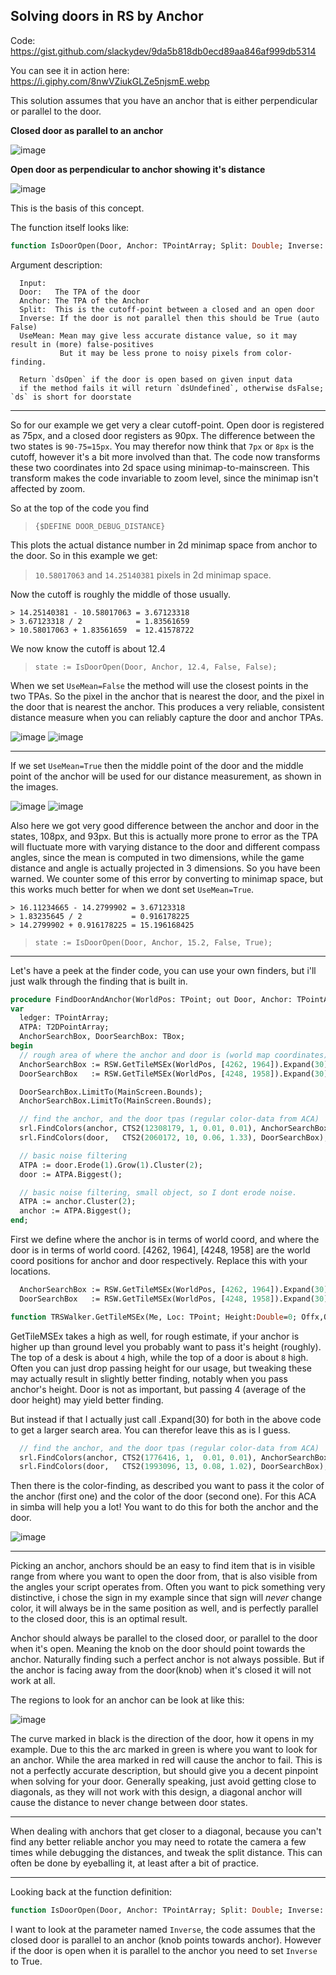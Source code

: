 ## Solving doors in RS by Anchor

Code: https://gist.github.com/slackydev/9da5b818db0ecd89aa846af999db5314

You can see it in action here:
https://i.giphy.com/8nwVZiukGLZe5njsmE.webp

This solution assumes that you have an anchor that is either perpendicular or parallel to the door. 

**Closed door as parallel to an anchor**

![image](https://github.com/user-attachments/assets/3b05dc9f-d68c-4d5d-8e97-bcf658ad8597)

**Open door as perpendicular to anchor showing it's distance**

![image](https://github.com/user-attachments/assets/bad41b92-d08d-4ee8-b7c3-49bfc7e7a92d)

This is the basis of this concept.

The function itself looks like:
```pascal
function IsDoorOpen(Door, Anchor: TPointArray; Split: Double; Inverse: Boolean = False; UseMean: Boolean = False): EDoorState;
```

Argument description:
```
  Input: 
  Door:   The TPA of the door
  Anchor: The TPA of the Anchor
  Split:  This is the cutoff-point between a closed and an open door
  Inverse: If the door is not parallel then this should be True (auto False)
  UseMean: Mean may give less accurate distance value, so it may result in (more) false-positives
           But it may be less prone to noisy pixels from color-finding.  
           
  Return `dsOpen` if the door is open based on given input data 
  if the method fails it will return `dsUndefined`, otherwise dsFalse; `ds` is short for doorstate 
```

-----

So for our example we get very a clear cutoff-point. Open door is registered as 75px, and a closed door registers as 90px. 
The difference between the two states is `90-75=15px`. You may therefor now think that `7px` or `8px` is the cutoff, however it's 
a bit more involved than that. The code now transforms these two coordinates into 2d space using minimap-to-mainscreen. This transform makes the code invariable to zoom level, since the minimap isn't affected by zoom.

So at the top of the code you find
> `{$DEFINE DOOR_DEBUG_DISTANCE}`

This plots the actual distance number in 2d minimap space from anchor to the door. So in this example we get:

> `10.58017063` and `14.25140381` pixels in 2d minimap space.

Now the cutoff is roughly the middle of those usually. 
```
> 14.25140381 - 10.58017063 = 3.67123318
> 3.67123318 / 2            = 1.83561659
> 10.58017063 + 1.83561659  = 12.41578722
``` 
We now know the cutoff is about 12.4

> `state := IsDoorOpen(Door, Anchor, 12.4, False, False);`

When we set `UseMean=False` the method will use the closest points in the two TPAs. So the pixel in the anchor that is nearest the door, and the pixel in the door that is nearest the anchor. This produces a very reliable, consistent distance measure when you can reliably capture the door and anchor TPAs.

![image](https://github.com/user-attachments/assets/3b05dc9f-d68c-4d5d-8e97-bcf658ad8597)
![image](https://github.com/user-attachments/assets/bad41b92-d08d-4ee8-b7c3-49bfc7e7a92d)

-----

If we set `UseMean=True` then the middle point of the door and the middle point of the anchor will be used for our distance measurement, as shown in the images.

![image](https://github.com/user-attachments/assets/1b803ee0-ae34-4b0e-a801-f2d61f277e4a)
![image](https://github.com/user-attachments/assets/aa95dee1-9f46-46c0-af21-aa71c97eaffb)

Also here we got very good difference between the anchor and door in the states, 108px, and 93px. But this is actually more prone to error as the TPA will fluctuate more with varying distance to the door and different compass angles, since the mean is computed in two dimensions, while the game distance and angle is actually projected in 3 dimensions. So you have been warned. We counter some of this error by converting to minimap space, but this works much better for when we dont set `UseMean=True`.

```
> 16.11234665 - 14.2799902 = 3.67123318
> 1.83235645 / 2           = 0.916178225
> 14.2799902 + 0.916178225 = 15.196168425
``` 

> `state := IsDoorOpen(Door, Anchor, 15.2, False, True);`

-----
Let's have a peek at the finder code, you can use your own finders, but i'll just walk through the finding that is built in.

```pascal
procedure FindDoorAndAnchor(WorldPos: TPoint; out Door, Anchor: TPointArray);
var
  ledger: TPointArray;
  ATPA: T2DPointArray;
  AnchorSearchBox, DoorSearchBox: TBox;
begin
  // rough area of where the anchor and door is (world map coordinates)
  AnchorSearchBox := RSW.GetTileMSEx(WorldPos, [4262, 1964]).Expand(30).Bounds();
  DoorSearchBox   := RSW.GetTileMSEx(WorldPos, [4248, 1958]).Expand(30).Bounds();

  DoorSearchBox.LimitTo(MainScreen.Bounds);
  AnchorSearchBox.LimitTo(MainScreen.Bounds);

  // find the anchor, and the door tpas (regular color-data from ACA)
  srl.FindColors(anchor, CTS2(12308179, 1, 0.01, 0.01), AnchorSearchBox);
  srl.FindColors(door,   CTS2(2060172, 10, 0.06, 1.33), DoorSearchBox);

  // basic noise filtering
  ATPA := door.Erode(1).Grow(1).Cluster(2);
  door := ATPA.Biggest();

  // basic noise filtering, small object, so I dont erode noise.
  ATPA := anchor.Cluster(2);
  anchor := ATPA.Biggest();
end;
```

First we define where the anchor is in terms of world coord, and where the door is in terms of world coord.
[4262, 1964], [4248, 1958] are the world coord positions for anchor and door respectively. Replace this with your locations.
```pascal
  AnchorSearchBox := RSW.GetTileMSEx(WorldPos, [4262, 1964]).Expand(30).Bounds();
  DoorSearchBox   := RSW.GetTileMSEx(WorldPos, [4248, 1958]).Expand(30).Bounds();
```

```pascal
function TRSWalker.GetTileMSEx(Me, Loc: TPoint; Height:Double=0; Offx,Offy:Double=0): TRectangle; 
```
GetTileMSEx takes a high as well, for rough estimate, if your anchor is higher up than ground level you probably want to pass it's height (roughly). The top of a desk is about `4` high, while the top of a door is about `8` high. Often you can just drop passing height for our usage, but tweaking these may actually result in slightly better finding, notably when you pass anchor's height. Door is not as important, but passing 4 (average of the door height) may yield better finding. 

But instead if that I actually just call .Expand(30) for both in the above code to get a larger search area. You can therefor leave this as is I guess.

```pascal
  // find the anchor, and the door tpas (regular color-data from ACA)
  srl.FindColors(anchor, CTS2(1776416, 1,  0.01, 0.01), AnchorSearchBox);
  srl.FindColors(door,   CTS2(1993096, 13, 0.08, 1.02), DoorSearchBox);
```
Then there is the color-finding, as described you want to pass it the color of the anchor (first one) and the color of the door (second one). For  this ACA in simba will help you a lot! You want to do this for both the anchor and the door.

![image](https://github.com/user-attachments/assets/c773c1cf-b322-4bd7-a5a7-aabf68a525c9)

----

Picking an anchor, anchors should be an easy to find item that is in visible range from where you want to open the door from, that is also visible from the angles your script operates from. Often you want to pick something very distinctive, i chose the sign in my example since that sign will _never_ change color, it will always be in the same position as well, and is perfectly parallel to the closed door, this is an optimal result.

Anchor should always be parallel to the closed door, or parallel to the door when it's open. Meaning the knob on the door should point towards the anchor. Naturally finding such a perfect anchor is not always possible. But if the anchor is facing away from the door(knob) when it's closed it will not work at all.

The regions to look for an anchor can be look at like this:

![image](https://github.com/user-attachments/assets/938747dc-8ba0-42a4-b47c-6b9b0ce75b58)

The curve marked in black is the direction of the door, how it opens in my example. Due to this the arc marked in green is where you want to look for an anchor. While the area marked in red will cause the anchor to fail. 
This is not a perfectly accurate description, but should give you a decent pinpoint when solving for your door. Generally speaking, just avoid getting close to diagonals, as they will not work with this design, a diagonal anchor will cause the distance to never change between door states.

----

When dealing with anchors that get closer to a diagonal, because you can't find any better reliable anchor you may need to rotate the camera a few times while debugging the distances, and tweak the split distance. This can often be done by eyeballing it, at least after a bit of practice.

---

Looking back at the function definition:
```pascal
function IsDoorOpen(Door, Anchor: TPointArray; Split: Double; Inverse: Boolean = False; UseMean: Boolean = False): EDoorState;
```

I want to look at the parameter named `Inverse`, the code assumes that the closed door is parallel to an anchor (knob points towards anchor). However if the door is open when it is parallel to the anchor you need to set `Inverse` to True. 
